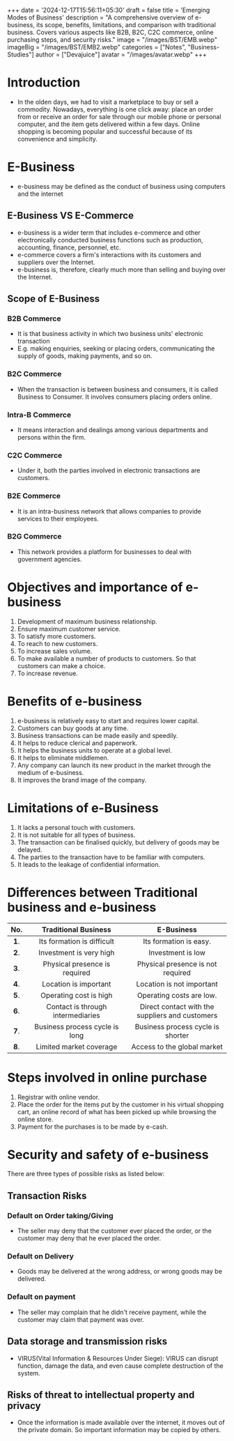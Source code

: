 +++
date = '2024-12-17T15:56:11+05:30'
draft = false
title = 'Emerging Modes of Business'
description = "A comprehensive overview of e-business, its scope, benefits, limitations, and comparison with traditional business. Covers various aspects like B2B, B2C, C2C commerce, online purchasing steps, and security risks."
image = "/images/BST/EMB.webp"
imageBig = "/images/BST/EMB2.webp"
categories = ["Notes", "Business-Studies"]
author = ["Devajuice"]
avatar = "/images/avatar.webp"
+++

# Introduction

- In the olden days, we had to visit a marketplace to buy or sell a commodity. Nowadays, everything is one click away: place an order from or receive an order for sale through our mobile phone or personal computer, and the item gets delivered within a few days. Online shopping is becoming popular and successful because of its convenience and simplicity.

# E-Business

- e-business may be defined as the conduct of business using computers and the internet

## E-Business VS E-Commerce

- e-business is a wider term that includes e-commerce and other electronically conducted business functions such as production, accounting, finance, personnel, etc.
- e-commerce covers a firm's interactions with its customers and suppliers over the Internet.
- e-business is, therefore, clearly much more than selling and buying over the Internet.

## Scope of E-Business

### B2B Commerce

- It is that business activity in which two business units' electronic transaction
- E.g. making enquiries, seeking or placing orders, communicating the supply of goods, making payments, and so on.

### B2C Commerce

- When the transaction is between business and consumers, it is called Business to Consumer. It involves consumers placing orders online.

### Intra-B Commerce

- It means interaction and dealings among various departments and persons within the firm.

### C2C Commerce

- Under it, both the parties involved in electronic transactions are customers.

### B2E Commerce

- It is an intra-business network that allows companies to provide services to their employees.

### B2G Commerce

- This network provides a platform for businesses to deal with government agencies.

# Objectives and importance of e-business

1. Development of maximum business relationship.
2. Ensure maximum customer service.
3. To satisfy more customers.
4. To reach to new customers.
5. To increase sales volume.
6. To make available a number of products to customers. So that customers can make a choice.
7. To increase revenue.

# Benefits of e-business

1. e-business is relatively easy to start and requires lower capital.
2. Customers can buy goods at any time.
3. Business transactions can be made easily and speedily.
4. It helps to reduce clerical and paperwork.
5. It helps the business units to operate at a global level.
6. It helps to eliminate middlemen.
7. Any company can launch its new product in the market through the medium of e-business.
8. It improves the brand image of the company.

# Limitations of e-Business

1. It lacks a personal touch with customers.
2. It is not suitable for all types of business.
3. The transaction can be finalised quickly, but delivery of goods may be delayed.
4. The parties to the transaction have to be familiar with computers.
5. It leads to the leakage of confidential information.

# Differences between Traditional business and e-business

|  No.   |       Traditional Business        |                     E-Business                      |
| :----: | :-------------------------------: | :-------------------------------------------------: |
| **1**. |    Its formation is difficult     |               Its formation is easy.                |
| **2**. |      Investment is very high      |                  Investment is low                  |
| **3**. |   Physical presence is required   |          Physical presence is not required          |
| **4**. |       Location is important       |              Location is not important              |
| **5**. |      Operating cost is high       |              Operating costs are low.               |
| **6**. | Contact is through intermediaries | Direct contact with the <br>suppliers and customers |
| **7**. |  Business process cycle is long   |          Business process cycle is shorter          |
| **8**. |      Limited market coverage      |             Access to the global market             |

# Steps involved in online purchase

1. Registrar with online vendor.
2. Place the order for the items put by the customer in his virtual shopping cart, an online record of what has been picked up while browsing the online store.
3. Payment for the purchases is to be made by e-cash.

# Security and safety of e-business

There are three types of possible risks as listed below:

## Transaction Risks

### Default on Order taking/Giving

- The seller may deny that the customer ever placed the order, or the customer may deny that he ever placed the order.

### Default on Delivery

- Goods may be delivered at the wrong address, or wrong goods may be delivered.

### Default on payment

- The seller may complain that he didn't receive payment, while the customer may claim that payment was over.

## Data storage and transmission risks

- VIRUS(Vital Information & Resources Under Siege): VIRUS can disrupt function, damage the data, and even cause complete destruction of the system.

## Risks of threat to intellectual property and privacy

- Once the information is made available over the internet, it moves out of the private domain. So important information may be copied by others.
